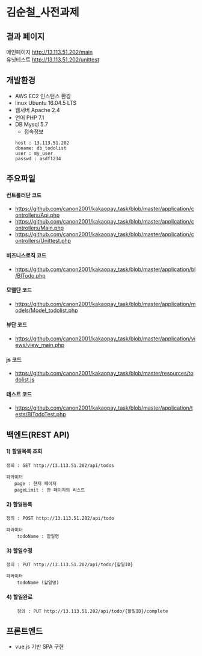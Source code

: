 # 김순철_사전과제


## 결과 페이지
메인페이지   http://13.113.51.202/main  
유닛테스트   http://13.113.51.202/unittest

## 개발환경
 
- AWS EC2 인스턴스 환경
- linux Ubuntu 16.04.5 LTS
- 웹서버 Apache 2.4
- 언어 PHP 7.1
- DB Mysql 5.7
    - 접속정보
    ```
    host : 13.113.51.202
    dbname: db_todolist
    user : my_user
    passwd : asdf1234
    ```

## 주요파일
#### 컨트롤러단 코드
- https://github.com/canon2001/kakaopay_task/blob/master/application/controllers/Api.php
- https://github.com/canon2001/kakaopay_task/blob/master/application/controllers/Main.php
- https://github.com/canon2001/kakaopay_task/blob/master/application/controllers/Unittest.php  

#### 비즈니스로직 코드
- https://github.com/canon2001/kakaopay_task/blob/master/application/bl/BlTodo.php

#### 모델단 코드
- https://github.com/canon2001/kakaopay_task/blob/master/application/models/Model_todolist.php

#### 뷰단 코드
- https://github.com/canon2001/kakaopay_task/blob/master/application/views/view_main.php

#### js 코드
- https://github.com/canon2001/kakaopay_task/blob/master/resources/todolist.js

#### 테스트 코드
- https://github.com/canon2001/kakaopay_task/blob/master/application/tests/BlTodoTest.php



## 백엔드(REST API)

#### 1) 할일목록 조회
```
정의 : GET http://13.113.51.202/api/todos

파라미터 
   page : 현재 페이지
   pageLimit : 한 페이지의 리스트
```
    
#### 2) 할일등록

```
정의 : POST http://13.113.51.202/api/todo

파라미터 
    todoName : 할일명
```
      
#### 3) 할일수정
```
정의 : PUT http://13.113.51.202/api/todo/{할일ID}

파라미터
    todoName (할일명)
```

#### 4) 할일완료
```
    정의 : PUT http://13.113.51.202/api/todo/{할일ID}/complete
```

  
  
    
      
        
   
   
   
## 프론트엔드
  - vue.js 기반 SPA 구현
